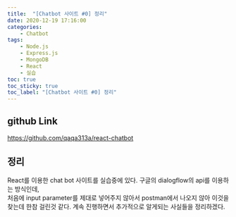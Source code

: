 ```yaml
---
title:  "[Chatbot 사이트 #0] 정리"
date: 2020-12-19 17:16:00
categories:
    - Chatbot
tags:
    - Node.js
    - Express.js
    - MongoDB
    - React  
    - 실습
toc: true
toc_sticky: true
toc_label: "[Chatbot 사이트 #0] 정리"
---
```

## github Link
<https://github.com/qaqa313a/react-chatbot>

## 정리
React를 이용한 chat bot 사이트를 실습중에 있다. 구글의 dialogflow의 api를 이용하는 방식인데,  
처음에 input parameter를 제대로 넣어주지 않아서 postman에서 나오지 않아 이것을 찾는데 한참 걸린것 같다.
계속 진행하면서 추가적으로 알게되는 사실들을 정리하겠다.
